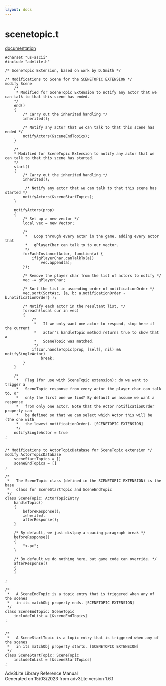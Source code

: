 ```yaml
---
layout: docs
---
```

# scenetopic.t

[documentation](../file/scenetopic.t.html)

    #charset "us-ascii"
    #include "advlite.h"

    /* SceneTopic Extension, based on work by D.Smith */

    /* Modifications to Scene for the SCENETOPIC EXTENSION */
    modify Scene
        /* 
         * Modified for SceneTopic Extension to notify any actor that we can talk to that this scene has ended.
        */
        end()
        { 
            /* Carry out the inherited handling */
            inherited();
            
            /* Notify any actor that we can talk to that this scene has ended */
            notifyActors(&sceneEndTopics);
        }
        
        /*  
        * Modified for SceneTopic Extension to notify any actor that we can talk to that this scene has started. 
        */
        start()    
        {
            /* Carry out the inherited handling */     
            inherited();
            
             /* Notify any actor that we can talk to that this scene has started */
            notifyActors(&sceneStartTopics);
        }
        
        notifyActors(prop)
        {
            /* Set up a new vector */
            local vec = new Vector;
            
            /* 
             *   Loop through every actor in the game, adding every actor that
             *   gPlayerChar can talk to to our vector.
             */
            forEachInstance(Actor, function(a) {
                if(gPlayerChar.canTalkTo(a))
                    vec.append(a);            
            });
            
            /* Remove the player char from the list of actors to notify */
            vec -= gPlayerChar;
            
            /* Sort the list in ascending order of notificationOrder */
            vec.sort(SortAsc, {a, b: a.notificationOrder - b.notificationOrder} );
            
            /* Notify each actor in the resultant list. */
            foreach(local cur in vec)
            {           
                /* 
                 *   If we only want one actor to respond, stop here if the current
                 *   actor's handleTopic method returns true to show that a
                 *   SceneTopic was matched.
                 */
                if(cur.handleTopic(prop, [self], nil) && notifySingleActor)
                    break;
            }
        }
        
        /* 
         *   Flag (for use with SceneTopic extension): do we want to trigger a
         *   SceneTopic response from every actor the player char can talk to, or
         *   only the first one we find? By default we assume we want a response
         *   from only one actor. Note that the Actor notificationOrder property can
         *   be defined so that we can select which Actor this will be (the one with
         *   the lowest notificationOrder). [SCENETOPIC EXTENSION]
         */
        notifySingleActor = true
    ;


    /* Modifications to ActorTopicDatabase for SceneTopic extension */
    modify ActorTopicDatabase
        sceneStartTopics = []
        sceneEndTopics = []
    ;

    /* 
     *   The SceneTopic class (defined in the SCENETOPIC EXTENSION) is the base
     *   class for SceneStartTopic and SceneEndTopic
     */
    class SceneTopic: ActorTopicEntry
        handleTopic()
        {
            beforeResponse();
            inherited;
            afterResponse();
        }
        
        /* By default, we just dislpay a spacing paragraph break */
        beforeResponse()
        {
            "<.p>";       
        }
        
        /* By default we do nothing here, but game code can override. */
        afterResponse()
        {        
        }
        
    ;

    /* 
     *   A SceneEndTopic is a topic entry that is triggered when any of the scenes
     *   in its matchObj property ends. [SCENETOPIC EXTENSION]
     */
    class SceneEndTopic: SceneTopic
        includeInList = [&sceneEndTopics]
    ;


    /* 
     *   A SceneStartTopic is a topic entry that is triggered when any of the scenes
     *   in its matchObj property starts. [SCENETOPIC EXTENSION]
     */
    class SceneStartTopic: SceneTopic
        includeInList = [&sceneStartTopics]
    ;

<div class="ftr">

Adv3Lite Library Reference Manual  
Generated on 15/03/2023 from adv3Lite version 1.6.1

</div>
